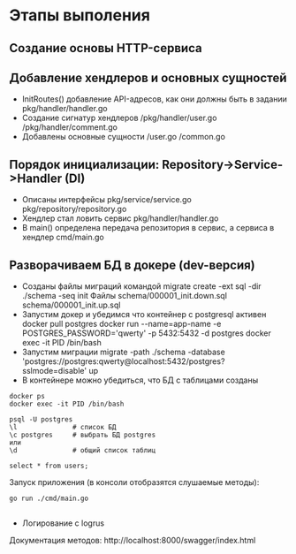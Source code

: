 # Этапы выполения

## Создание основы HTTP-сервиса

## Добавление хендлеров и основных сущностей
- InitRoutes() добавление API-адресов, как они должны быть в задании
  pkg/handler/handler.go
- Создание сигнатур хендлеров
  /pkg/handler/user.go
  /pkg/handler/comment.go
- Добавлены основные сущности
  /user.go
  /common.go

## Порядок инициализации: Repository->Service->Handler (DI)
- Описаны интерфейсы
  pkg/service/service.go
  pkg/repository/repository.go
- Хендлер стал ловить сервис
  pkg/handler/handler.go
- В main() определена передача репозитория в сервис, а сервиса в хендлер
  cmd/main.go
  
## Разворачиваем БД в докере (dev-версия)
- Созданы файлы миграций командой
  migrate create -ext sql -dir ./schema -seq init
  Файлы
  schema/000001_init.down.sql
  schema/000001_init.up.sql
- Запустим докер и убедимся что контейнер с postgresql активен
  docker pull postgres
  docker run --name=app-name -e POSTGRES_PASSWORD='qwerty' -p 5432:5432 -d postgres
  docker exec -it PID /bin/bash
- Запустим миграции
  migrate -path ./schema -database 'postgres://postgres:qwerty@localhost:5432/postgres?sslmode=disable' up
- В контейнере можно убедиться, что БД с таблицами созданы
```
docker ps
docker exec -it PID /bin/bash

psql -U postgres
\l              # список БД
\c postgres     # выбрать БД postgres
или
\d              # общий список таблиц
 
select * from users;
```

Запуск приложения (в консоли отобразятся слушаемые методы):
```
go run ./cmd/main.go
```

## 
- Логирование с logrus









Документация методов:
http://localhost:8000/swagger/index.html